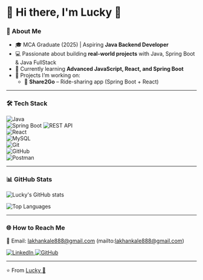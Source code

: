 # 👋 Hi there, I'm Lucky 🫡  

### 🚀 About Me  
- 🎓 MCA Graduate (2025) | Aspiring **Java Backend Developer**  
- 💻 Passionate about building **real-world projects** with Java, Spring Boot & Java FullStack  
- 🌱 Currently learning **Advanced JavaScript, React, and Spring Boot**  
- 🔭 Projects I’m working on:  
   - 🚗 **Share2Go** – Ride-sharing app (Spring Boot + React) 

---

### 🛠️ Tech Stack  
![Java](https://img.shields.io/badge/Java-orange?logo=java&logoColor=white)  
![Spring Boot](https://img.shields.io/badge/Spring%20Boot-brightgreen?logo=springboot&logoColor=white)
![REST API](https://img.shields.io/badge/REST%20API-02569B?logo=fastapi&logoColor=white)  
![React](https://img.shields.io/badge/React-blue?logo=react&logoColor=white)  
![MySQL](https://img.shields.io/badge/MySQL-blue?logo=mysql&logoColor=white)  
![Git](https://img.shields.io/badge/Git-F05032?logo=git&logoColor=white)  
![GitHub](https://img.shields.io/badge/GitHub-181717?logo=github&logoColor=white)  
![Postman](https://img.shields.io/badge/Postman-orange?logo=postman&logoColor=white)  

---

### 📊 GitHub Stats  
![Lucky's GitHub stats](https://github-readme-stats.vercel.app/api?username=Laxmankale&show_icons=true&theme=tokyonight)  

![Top Languages](https://github-readme-stats.vercel.app/api/top-langs/?username=Laxmankale&layout=compact&theme=tokyonight)  

---

### 🌐 How to Reach Me  

📧 Email: lakhankale888@gmail.com (mailto:lakhankale888@gmail.com)


<a href="https://www.linkedin.com/in/lakhan-kale-29886123b/">
  <img src="https://img.shields.io/badge/LinkedIn-0077B5?style=for-the-badge&logo=linkedin&logoColor=white" alt="LinkedIn"/>
</a>

<a href="https://github.com/Laxmankale" target="_blank">
  <img src="https://img.shields.io/badge/GitHub-181717?style=for-the-badge&logo=github&logoColor=white" alt="GitHub"/>
</a>



---

⭐️ From [Lucky 🫡](https://github.com/Laxmankale)
